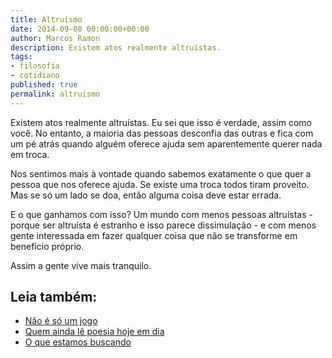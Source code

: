 ```yaml
---
title: Altruísmo
date: 2014-09-08 00:00:00+00:00
author: Marcos Ramon
description: Existem atos realmente altruístas.
tags:
- filosofia
- cotidiano
published: true
permalink: altruismo
---
```

Existem atos realmente altruístas. Eu sei que isso é verdade, assim como você. No entanto, a maioria das pessoas desconfia das outras e fica com um pé atrás quando alguém oferece ajuda sem aparentemente querer nada em troca. 

Nos sentimos mais à vontade quando sabemos exatamente o que quer a pessoa que nos oferece ajuda. Se existe uma troca todos tiram proveito. Mas se só um lado se doa, então alguma coisa deve estar errada. 

E o que ganhamos com isso? Um mundo com menos pessoas altruístas - porque ser altruísta é estranho e isso parece dissimulação - e com menos gente interessada em fazer qualquer coisa que não se transforme em benefício próprio.

Assim a gente vive mais tranquilo.<div class="leia-tambem" markdown="1">
## Leia também:

- <a href="/nao-e-so-um-jogo">Não é só um jogo</a>
- <a href="/quem-ainda-le-poesia-hoje-em-dia">Quem ainda lê poesia hoje em dia</a>
- <a href="/o-que-estamos-buscando">O que estamos buscando</a>
</div>